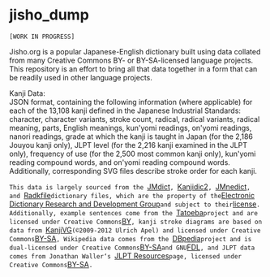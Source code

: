 # jisho_dump

`[WORK IN PROGRESS]`

Jisho.org is a popular Japanese-English dictionary built using data collated from many Creative Commons BY- or BY-SA-licensed language projects.  This repository is an effort to bring all that data together in a form that can be readily used in other language projects.  

Kanji Data:  
JSON format, containing the following information (where applicable) for each of the 13,108 kanji defined in the Japanese Industrial Standards: character, character variants, stroke count, radical, radical variants, radical meaning, parts, English meanings, kun'yomi readings, on'yomi readings, nanori readings, grade at which the kanji is taught in Japan (for the 2,186 Jouyou kanji only), JLPT level (for the 2,216 kanji examined in the JLPT only), frequency of use (for the 2,500 most common kanji only), kun'yomi reading compound words, and on'yomi reading compound words.  Additionally, corresponding SVG files describe stroke order for each kanji.  


`This data is largely sourced from the `[JMdict](http://www.edrdg.org/wiki/index.php/JMdict-EDICT_Dictionary_Project)`, `[Kanjidic2](http://www.edrdg.org/wiki/index.php/KANJIDIC_Project)`, `[JMnedict](http://www.edrdg.org/enamdict/enamdict_doc.html)`, and `[Radkfile](http://www.edrdg.org/krad/kradinf.html)` dictionary files, which are the property of the `[Electronic Dictionary Research and Development Group](http://www.edrdg.org/)` and subject to their `[license](http://www.edrdg.org/edrdg/licence.html)`.  Additionally, example sentences come from the `[Tatoeba](https://tatoeba.org/eng/)` project and are licensed under Creative Commons `[BY](https://creativecommons.org/licenses/by/2.0/legalcode)`, kanji stroke diagrams are based on data from `[KanjiVG](http://kanjivg.tagaini.net/)` (©2009-2012 Ulrich Apel) and licensed under Creative Commons `[BY-SA](https://creativecommons.org/licenses/by-sa/3.0/legalcode)`, Wikipedia data comes from the `[DBpedia](https://wiki.dbpedia.org/about)` project and is dual-licensed under Creative Commons `[BY-SA](https://creativecommons.org/licenses/by-sa/3.0/legalcode)` and GNU `[FDL](https://www.gnu.org/licenses/fdl-1.3.en.html)`, and JLPT data comes from Jonathan Waller‘s `[JLPT Resources](http://www.tanos.co.uk/jlpt/)` page, licensed under Creative Commons `[BY-SA](https://creativecommons.org/licenses/by-sa/3.0/legalcode)`.` 
